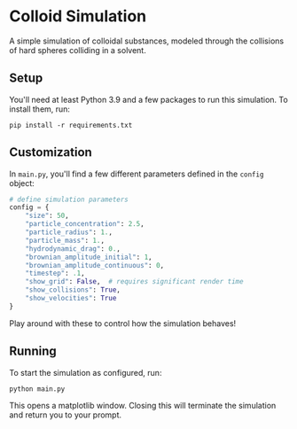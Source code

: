 # Colloid Simulation
A simple simulation of colloidal substances, modeled through the collisions of hard spheres colliding in a solvent.

## Setup
You'll need at least Python 3.9 and a few packages to run this simulation. To install them, run:

```pip install -r requirements.txt```

## Customization
In `main.py`, you'll find a few different parameters defined in the `config` object:

```python
# define simulation parameters
config = {
    "size": 50,
    "particle_concentration": 2.5,
    "particle_radius": 1.,
    "particle_mass": 1.,
    "hydrodynamic_drag": 0.,
    "brownian_amplitude_initial": 1,
    "brownian_amplitude_continuous": 0,
    "timestep": .1,
    "show_grid": False,  # requires significant render time
    "show_collisions": True,
    "show_velocities": True
}
```

Play around with these to control how the simulation behaves!

## Running
To start the simulation as configured, run:

```python main.py```

This opens a matplotlib window. Closing this will terminate the simulation and return you to your prompt.
